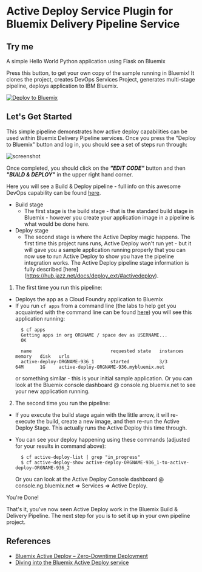 # Active Deploy Service Plugin for Bluemix Delivery Pipeline Service

## Try me 
A simple Hello World Python application using Flask on Bluemix

Press this button, to get your own copy of the sample running in Bluemix! It clones the project, creates DevOps Services Project, generates multi-stage pipeline, deploys application to IBM Bluemix.

[![Deploy to Bluemix](https://bluemix.net/deploy/button.png)](https://bluemix.net/deploy?repository=https://github.com/Puquios/active-deploy.git)

## Let's Get Started
This simple pipeline demonstrates how active deploy capabilities can be used within Bluemix Delivery Pipeline services. Once you press the "Deploy to Bluemix" button and log in, you should see a set of steps run through:

![screenshot](https://developer.ibm.com/bluemix/wp-content/uploads/sites/20/2015/03/deploy-done.png)

Once completed, you should click on the ***"EDIT CODE"*** button and then ***"BUILD & DEPLOY"*** in the upper right hand corner.

Here you will see a Build & Deploy pipeline - full info on this awesome DevOps capability can be found [here](https://hub.jazz.net/docs/deploy/).

  - Build stage
    - The first stage is the build stage - that is the standard build stage in Bluemix - however you create your application image in a pipeline is what would be done here. 
  - Deploy stage
    - The second stage is where the Active Deploy magic happens. The first time this project runs runs, Active Deploy won't run yet - but it will gave you a sample application running properly that you can now use to run Active Deploy to show you have the pipeline integration works. The Active Deploy pipeline stage information is fully described [here] (https://hub.jazz.net/docs/deploy_ext/#activedeploy).

1. The first time you run this pipeline:
  - Deploys the app as a Cloud Foundry application to Bluemix 
  - If you run ```cf apps``` from a command line (the labs to help get you acquainted with the command line can be found [here](../../labs/README.md)) you will see this application running:  
    ```
      $ cf apps
      Getting apps in org ORGNAME / space dev as USERNAME...
      OK

      name                             requested state   instances   memory   disk   urls
      active-deploy-ORGNAME-936_1      started           3/3         64M      1G     active-deploy-ORGNAME-936.mybluemix.net
    ```
    or something similar - this is your initial sample application. Or you can look at the Bluemix console dashboard @ console.ng.bluemix.net to see your new application running.

2. The second time you run the pipeline:
  - If you execute the build stage again with the little arrow, it will re-execute the build, create a new image, and then re-run the Active Deploy Stage. This actually runs the Active Deploy this time through. 
  - You can see your deploy happening using these commands (adjusted for your results in command above):
    ```
      $ cf active-deploy-list | grep "in_progress"
      $ cf active-deploy-show active-deploy-ORGNAME-936_1-to-active-deploy-ORGNAME-936_2
    ```
    
    Or you can look at the Active Deploy Console dashboard @ console.ng.bluemix.net => Services => Active Deploy.

You're Done!

That's it, you've now seen Active Deploy work in the Bluemix Build & Delivery Pipeline. The next step for you is to set it up in your own pipeline project.
    
## References 
* [Bluemix Active Deploy – Zero-Downtime Deployment](https://developer.ibm.com/bluemix/2015/10/09/bluemix-zero-downtime-deployment)
* [Diving into the Bluemix Active Deploy service](https://developer.ibm.com/bluemix/2015/10/19/getting-started-with-bluemix-active-deploy/)
